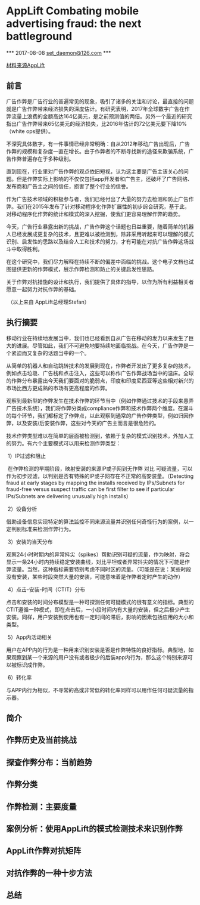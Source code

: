 # AppLift Combating mobile advertising fraud: the next battleground

*** 2017-08-08 set_daemon@126.com ***

[材料来源AppLift](http://www.applift.com/blog/ebook-combating-mobile-advertising-fraud)  



## 前言

​	广告作弊是广告行业的普遍常见的现象，吸引了诸多的关注和讨论，最直接的问题就是广告作弊带来经济损失的深度估计。有研究表明，2017年全球数字广告在作弊流量上浪费的金额高达164亿美元，是之前预测值的两倍。另外一个最近的研究指出广告作弊带来65亿美元的经济损失，比2016年估计的72亿美元要下降10%（white ops提供）。

​	不深究具体数字，有一件事情已经非常明确：自从2012年移动广告出现后，广告作弊的规模和复杂度一直在增长。由于作弊者的不断寻找新的途径来欺骗系统，广告作弊普遍存在于多种级别。

​	直到现在，行业里对广告作弊的观点依旧短视，认为这主要是广告主该关心的问题。但是作弊实际上影响的不仅仅包括app开发者和广告主，还破坏了广告网络、发布商和广告主之间的信任，损害了整个行业的信誉。

​	作为广告技术领域的积极参与者，我们已经付出了大量的努力去检测和防止广告作弊。我们在2015年发布了针对移动程序化作弊扩展性的初步综合研究，基于此，对移动程序化作弊的统计和模式的深入挖掘，使我们更容易理解作弊的趋势。

​	今天，广告行业暴露出新的挑战，广告作弊这个话题也日益重要，随着简单的机器人已经发展成更复杂的技术，且更难以被检测到，除非采用听起来可以理解的模式识别、启发性的思路以及结合人工和技术的努力，才有可能在对抗广告作弊这场战斗中取得胜利。

​	在这个研究中，我们尽力解释在持续不断的偏差中面临的挑战。这个电子文档也试图提供更新的作弊模式，展示作弊检测和防止的关键启发性思路。

​	关于作弊对抗措施的设计和执行，我们提供了具体的指导，以作为所有利益相关者愿意一起努力对抗作弊的基础。

​	（以上来自 AppLift总经理Stefan）

## 执行摘要

​	移动行业在持续地发展当中，我们也已经看到自从广告在移动的发力以来发生了巨大的进展。尽管如此，我们不可避免地要持续地面临挑战。在今天，广告作弊是一个紧迫而又复杂的话题当中的一个。

​	从简单的机器人和自动跳转技术的发展到现在，作弊者开发出了更多复杂的技术，例如点击垃圾、广告栈和点击注入，这些可以称作广告作弊战场当中的温床。全球的作弊分布暴露出今天我们要面对的脆弱点，印度和印度尼西亚等这些相对新兴的市场比西方更成熟的市场有更高程度的作弊。

​	观察到最新型的作弊发生在技术作弊的环节当中（例如作弊通过技术的手段来愚弄广告技术系统），我们将作弊分类成compliance作弊和技术作弊两个维度。在漏斗的每个环节，我们都标定了作弊点，以此观察到通常的广告作弊类型，例如归因作弊，以及安装/后安装作弊，这些对今天的广告主而言是很危险的。

​	技术作弊类型难以在简单的层面被检测到，依赖于复杂的模式识别技术，外加人工的努力。有六个主要模式可以用来检测作弊类型：

​	1）IP过滤和阻止

​		在作弊检测的早期阶段，映射安装的来源IP或子网到无作弊 对比 可疑流量，可以作为初步过滤，以判别是否有特殊的IP或子网存在不正常的高安装量。（Detecting fraud at early stages by mapping the installs received by IPs/Subnets for fraud-free versus suspect traffic can be first filter to see if particular IPs/Subnets are delivering unusually high installs）

​	2）设备分析

​		借助设备信息实现特定的算法监控不同来源流量并识别任何奇怪行为的案例，以一定判别标准来检测作弊行为。

​	3）安装的当天分布

​		观察24小时时期内的异常抖尖（spikes）帮助识别可疑的流量，作为映射，将会显示一条24小时内持续稳定安装曲线，对比平坦或者异常抖尖的情况下可能是作弊流量。当然，这种指标需要特别考虑不同时区的流量。（可能是在说：某些时段没有安装，某些时段突然大量的安装，可能意味着是作弊者定时产生的动作）	

​	4）点击-安装-时间（CTIT）分布

​		点击和安装的时间分布模型是一种可探测任何可疑模式的很有意义的指标。典型的CTIT遵循一种模式，即在点击后，一小段时间内有大量的安装，但之后极少产生安装。同样，用户安装到使用也有一定时间的滞后，影响的因素包括应用的大小和类型。

​	5）App内活动相关

​		用户在APP内的行为是一种用来识别安装是否是作弊特性的良好指标。典型地，如果观察到某一个来源的用户没有或者极少的后装app内行为，那么这个特别来源可以被标识成作弊。

​	6）转化率

​		与APP内行为相似，不寻常的高或非常低的转化率同样可以用作任何可疑流量的指示器。	



## 简介







## 作弊历史及当前挑战







## 探查作弊分布：当前趋势









## 作弊分类









## 作弊检测：主要度量









## 案例分析：使用AppLift的模式检测技术来识别作弊









## AppLift作弊对抗矩阵











## 对抗作弊的一种十步方法











## 总结